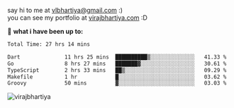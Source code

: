 say hi to me at [vlbhartiya@gmail.com](mailto:vlbhartiya@gmail.com) :)<br/>
you can see my portfolio at [virajbhartiya.com](https://virajbhartiya.com) :D<br/>


🚀 **what i have been up to:**

<!--START_SECTION:waka-->

```txt
Total Time: 27 hrs 14 mins

Dart              11 hrs 25 mins  ██████████▒░░░░░░░░░░░░░░   41.33 %
Go                8 hrs 27 mins   ███████▓░░░░░░░░░░░░░░░░░   30.61 %
TypeScript        2 hrs 33 mins   ██▒░░░░░░░░░░░░░░░░░░░░░░   09.29 %
Makefile          1 hr            █░░░░░░░░░░░░░░░░░░░░░░░░   03.62 %
Groovy            50 mins         ▓░░░░░░░░░░░░░░░░░░░░░░░░   03.03 %
```

<!--END_SECTION:waka-->

<p align="left"> <img src="https://komarev.com/ghpvc/?username=virajbhartiya&color=blue" alt="virajbhartiya" /> </p>
